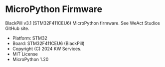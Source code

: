 # MicroPython Firmware
BlackPill v3.1 (STM32F411CEU6) MicroPython firmware.  See WeAct Studios GitHub site.

* Platform: STM32
* Board: STM32F411CEU6 (BlackPill)
* Copyright (C) 2024 KW Services.
* MIT License
* MicroPython 1.20